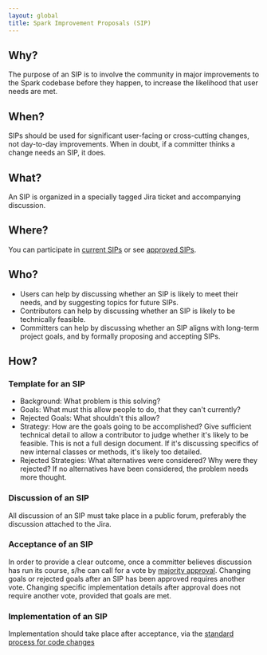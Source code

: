 ```yaml
---
layout: global
title: Spark Improvement Proposals (SIP)
---
```


## Why?

The purpose of an SIP is to involve the community in major improvements to the Spark codebase before they happen, to increase the likelihood that user needs are met.

## When?

SIPs should be used for significant user-facing or cross-cutting changes, not day-to-day improvements.  When in doubt, if a committer thinks a change needs an SIP, it does.

## What?

An SIP is organized in a specially tagged Jira ticket and accompanying discussion.

## Where?

You can participate in [current SIPs](http://SOME-LINK-TO-A-JIRA-FILTER) or see [approved SIPs](http://SOME-LINK-TO-A-JIRA-FILTER-FOR-COMPLETED).

## Who?

* Users can help by discussing whether an SIP is likely to meet their needs, and by suggesting topics for future SIPs.
* Contributors can help by discussing whether an SIP is likely to be technically feasible.
* Committers can help by discussing whether an SIP aligns with long-term project goals, and by formally proposing and accepting SIPs.

## How?

### Template for an SIP
* Background: What problem is this solving?
* Goals: What must this allow people to do, that they can't currently?
* Rejected Goals: What shouldn't this allow?
* Strategy: How are the goals going to be accomplished? Give sufficient technical detail to allow a contributor to judge whether it's likely to be feasible. This is not a full design document. If it's discussing specifics of new internal classes or methods, it's likely too detailed.
* Rejected Strategies: What alternatives were considered? Why were they rejected?  If no alternatives have been considered, the problem needs more thought.

### Discussion of an SIP
All discussion of an SIP must take place in a public forum, preferably the discussion attached to the Jira.

### Acceptance of an SIP
In order to provide a clear outcome, once a committer believes discussion has run its course, s/he can call for a vote by [majority approval](https://www.apache.org/foundation/glossary.html#MajorityApproval). Changing goals or rejected goals after an SIP has been approved requires another vote. Changing specific implementation details after approval does not require another vote, provided that goals are met.

### Implementation of an SIP
Implementation should take place after acceptance, via the [standard process for code changes](https://cwiki.apache.org/confluence/display/SPARK/Contributing+to+Spark#ContributingtoSpark-PreparingtoContributeCodeChanges)